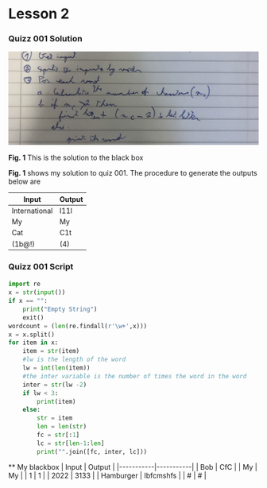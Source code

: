 # Lesson 2
### Quizz 001 Solution

![](../../Images/quiz001.jpg)

 **Fig. 1** This is the solution to the black box
 
 **Fig. 1** shows my solution to quiz 001. The procedure to generate the outputs below are
 
| Input         | Output |
|---------------|--------|
| International | I11l   |
| My            | My     |
| Cat           | C1t    |
| (1b@!)        | (4)    |

### Quizz 001 Script

``` .py
import re
x = str(input())
if x == "":
    print("Empty String")
    exit()
wordcount = (len(re.findall(r'\w+',x)))
x = x.split()
for item in x:
    item = str(item)
    #lw is the length of the word
    lw = int(len(item))
    #the inter variable is the number of times the word in the word
    inter = str(lw -2)
    if lw < 3:
        print(item)
    else:
        str = item
        len = len(str)
        fc = str[:1]
        lc = str[len-1:len]
        print("".join([fc, inter, lc]))
```

** My blackbox
| Input     | Output    |
|-----------|-----------|
| Bob       | CfC       |
| My        | My        |
| 1         | 1         |
| 2022      | 3133      |
| Hamburger | Ibfcmshfs |
| #         | #         |
